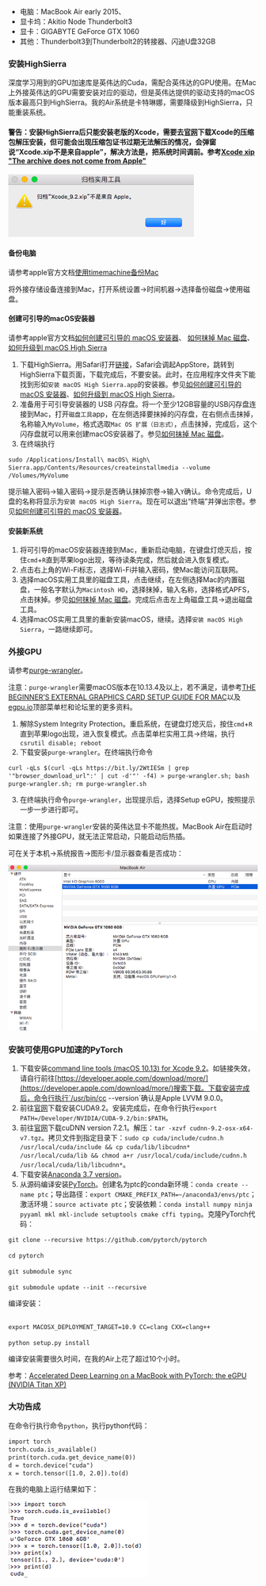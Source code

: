 

* 电脑：MacBook Air early 2015、
* 显卡坞：Akitio Node Thunderbolt3
* 显卡：GIGABYTE GeForce GTX 1060
* 其他：Thunderbolt3到Thunderbolt2的转接器、闪迪U盘32GB

### 安装HighSierra
深度学习用到的GPU加速库是英伟达的Cuda，需配合英伟达的GPU使用。在Mac上外接英伟达的GPU需要安装对应的驱动，但是英伟达提供的驱动支持的macOS版本最高只到HighSierra。我的Air系统是卡特琳娜，需要降级到HighSierra，只能重装系统。

#### 警告：安装HighSierra后只能安装老版的Xcode，需要去[官网](https://developer.apple.com/download/more/)下载Xcode的压缩包解压安装，但可能会出现压缩包证书过期无法解压的情况，会弹窗说“Xcode.xip不是来自apple”，解决方法是，把系统时间调前。参考[Xcode xip "The archive does not come from Apple"](https://forums.developer.apple.com/thread/125108)

![](../resources/post1/xcode_unzip_failed.png)

#### 备份电脑
请参考apple官方文档[使用timemachine备份Mac](https://support.apple.com/zh-cn/HT201250)

将外接存储设备连接到Mac，打开系统设置->时间机器->选择备份磁盘->使用磁盘。

#### 创建可引导的macOS安装器
请参考apple官方文档[如何创建可引导的 macOS 安装器](https://support.apple.com/zh-cn/HT201372)、 [如何抹掉 Mac 磁盘](https://support.apple.com/zh-cn/HT208496)、[如何升级到 macOS High Sierra](https://support.apple.com/zh-cn/HT208969)

1. 下载HighSierra。用Safari打开[链接](https://itunes.apple.com/cn/app/macos-high-sierra/id1246284741?ls=1&mt=12)，Safari会调起AppStore，跳转到HighSierra下载页面，下载完成后，不要安装。此时，在应用程序文件夹下能找到形如`安装 macOS High Sierra.app`的安装器。参见[如何创建可引导的 macOS 安装器](https://support.apple.com/zh-cn/HT201372)、[如何升级到 macOS High Sierra](https://support.apple.com/zh-cn/HT208969)。
2. 准备用于可引导安装器的 USB 闪存盘。将一个至少12GB容量的USB闪存盘连接到Mac，打开`磁盘工具`app，在左侧选择要抹掉的闪存盘，在右侧点击抹掉，名称输入`MyVolume`，格式选取`Mac OS 扩展（日志式）`，点击抹掉，完成后，这个闪存盘就可以用来创建macOS安装器了。参见[如何抹掉 Mac 磁盘](https://support.apple.com/zh-cn/HT208496)。
3. 在终端执行
```
sudo /Applications/Install\ macOS\ High\ Sierra.app/Contents/Resources/createinstallmedia --volume /Volumes/MyVolume
```
提示输入密码->输入密码->提示是否确认抹掉宗卷->输入`Y`确认。命令完成后，U盘的名称将显示为`安装 macOS High Sierra`。现在可以退出“终端”并弹出宗卷。参见[如何创建可引导的 macOS 安装器](https://support.apple.com/zh-cn/HT201372)。

#### 安装新系统
1. 将可引导的macOS安装器连接到Mac，重新启动电脑，在键盘灯熄灭后，按住`cmd`+`R`直到苹果logo出现，等待读条完成，然后就会进入恢复模式。
2. 点击右上角的Wi-Fi标志，选择Wi-Fi并输入密码，使Mac能访问互联网。
3. 选择macOS实用工具里的磁盘工具，点击继续，在左侧选择Mac的内置磁盘，一般名字默认为`Macintosh HD`，选择抹掉，输入名称，选择格式APFS，点击抹掉。参见[如何抹掉 Mac 磁盘](https://support.apple.com/zh-cn/HT208496)。完成后点击左上角磁盘工具->退出磁盘工具。
4. 选择macOS实用工具里的重新安装macOS，继续。选择`安装 macOS High Sierra`，一路继续即可。

### 外接GPU
请参考[purge-wrangler](https://github.com/mayankk2308/purge-wrangler)。

注意：`purge-wrangler`需要macOS版本在10.13.4及以上，若不满足，请参考[THE BEGINNER’S EXTERNAL GRAPHICS CARD SETUP GUIDE FOR MAC](https://egpu.io/setup-guide-external-graphics-card-mac/)以及[egpu.io](https://egpu.io)顶部菜单栏和论坛里的更多资料。

1. 解除System Integrity Protection。重启系统，在键盘灯熄灭后，按住`cmd`+`R`直到苹果logo出现，进入恢复模式。点击菜单栏实用工具->终端，执行`csrutil disable; reboot`
2. 下载安装`purge-wrangler`。在终端执行命令
```
curl -qLs $(curl -qLs https://bit.ly/2WtIESm | grep '"browser_download_url":' | cut -d'"' -f4) > purge-wrangler.sh; bash purge-wrangler.sh; rm purge-wrangler.sh
```
3. 在终端执行命令`purge-wrangler`，出现提示后，选择Setup eGPU，按照提示一步一步进行即可。

注意：使用`purge-wrangler`安装的英伟达显卡不能热拔。MacBook Air在启动时如果连接了外接GPU，就无法正常启动，只能启动后热插。

可在关于本机->系统报告->图形卡/显示器查看是否成功：

![](../resources/post1/egpu.png)


### 安装可使用GPU加速的PyTorch
1. 下载安装[command line tools (macOS 10.13) for Xcode 9.2](https://download.developer.apple.com/Developer_Tools/Command_Line_Tools_macOS_10.13_for_Xcode_9.2/Command_Line_Tools_macOS_10.13_for_Xcode_9.2.dmg)。如链接失效，请自行前往[https://developer.apple.com/download/more/](https://developer.apple.com/download/more/)搜索下载。下载安装完成后，命令行执行`/usr/bin/cc --version`确认是Apple LVVM 9.0.0。
2. 前往[官网](https://developer.nvidia.com/cuda-92-download-archive?target_os=MacOSX&target_arch=x86_64&target_version=1013)下载安装CUDA9.2。安装完成后，在命令行执行`export PATH=/Developer/NVIDIA/CUDA-9.2/bin:$PATH`。
3. 前往[官网](https://developer.nvidia.com/compute/machine-learning/cudnn/secure/v7.2.1/prod/9.2_20180806/cudnn-9.2-osx-x64-v7.2.1.38)下载cuDNN version 7.2.1。解压：`tar -xzvf cudnn-9.2-osx-x64-v7.tgz`。拷贝文件到指定目录下：`sudo cp cuda/include/cudnn.h /usr/local/cuda/include && cp cuda/lib/libcudnn* /usr/local/cuda/lib && chmod a+r /usr/local/cuda/include/cudnn.h /usr/local/cuda/lib/libcudnn*`。
4. 下载安装[Anaconda 3.7 version](https://www.anaconda.com/distribution/#download-section)。
5. 从源码编译安装[PyTorch](https://github.com/pytorch/pytorch)。创建名为ptc的conda新环境：`conda create --name ptc`；导出路径：`export CMAKE_PREFIX_PATH=~/anaconda3/envs/ptc`；激活环境：`source activate ptc`；安装依赖：`conda install numpy ninja pyyaml mkl mkl-include setuptools cmake cffi typing`。克隆PyTorch代码：

```
git clone --recursive https://github.com/pytorch/pytorch

cd pytorch

git submodule sync

git submodule update --init --recursive

```
编译安装：

```

export MACOSX_DEPLOYMENT_TARGET=10.9 CC=clang CXX=clang++ 

python setup.py install

```
编译安装需要很久时间，在我的Air上花了超过10个小时。

参考：[Accelerated Deep Learning on a MacBook with PyTorch: the eGPU (NVIDIA Titan XP)](https://medium.com/@janne.spijkervet/accelerated-deep-learning-on-a-macbook-with-pytorch-the-egpu-nvidia-titan-xp-3eb380548d91)

### 大功告成
在命令行执行命令`python`，执行python代码：

```
import torch
torch.cuda.is_available()
print(torch.cuda.get_device_name(0))
d = torch.device("cuda")
x = torch.tensor([1.0, 2.0]).to(d)
```
在我的电脑上运行结果如下：

![](../resources/post1/pytorch_check.png)